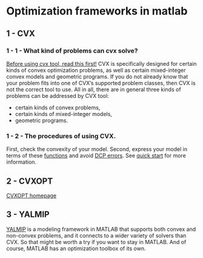 # Optimization frameworks in matlab
## 1 - CVX
### 1 - 1 - What kind of problems can cvx solve?
[Before using cvx tool, read this first!](http://ask.cvxr.com/t/why-isnt-cvx-accepting-my-model-read-this-first/570)
CVX is specifically designed for certain kinds of convex optimization problems, as well as certain mixed-integer convex models and geometric programs. If you do not already know that your problem fits into one of CVX’s supported problem classes, then CVX is not the correct tool to use. All in all, there are in general three kinds of problems can be addressed by CVX tool:
+ certain kinds of convex problems,
+ certain kinds of mixed-integer models,
+ geometric programs.
### 1 - 2 - The procedures of using CVX.
First, check the convexity of your model. Second, express your model in terms of these [functions](http://web.cvxr.com/cvx/doc/funcref.html) and avoid [DCP errors](http://web.cvxr.com/cvx/doc/dcp.html).
See [quick start](http://cvxr.com/cvx/doc/quickstart.html) for more information.
## 2 - CVXOPT
[CVXOPT homepage](http://cvxopt.org/)
## 3 - YALMIP
[YALMIP](https://yalmip.github.io/) is a modeling framework in MATLAB that supports both convex and non-convex problems, and it connects to a wider variety of solvers than CVX. So that might be worth a try if you want to stay in MATLAB. And of course, MATLAB has an optimization toolbox of its own. 
